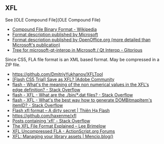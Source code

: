 ## XFL

See [OLE Compound File](OLE Compound File)

- [Compound File Binary Format - Wikipedia](http://en.wikipedia.org/wiki/Compound_File_Binary_Format)
- [Format description published by Microsoft](http://download.microsoft.com/download/0/B/E/0BE8BDD7-E5E8-422A-ABFD-4342ED7AD886/WindowsCompoundBinaryFileFormatSpecification.pdf)
- [Format description published by OpenOffice.org (more detailed than Microsoft's publication)](http://sc.openoffice.org/compdocfileformat.pdf)
- [Tree for microsoft-qt-interop in Microsoft / Qt Interop - Gitorious](http://gitorious.org/microsoft-qt-interop/microsoft-qt-interop/trees/master/src/compound_file)

Since CS5, FLA file format is an XML based format. May be compressed in a ZIP file.

- https://github.com/DmitriyYukhanov/XFLTool
- [\[Flash CS5 Trial\] Save as XFL? |Adobe Community](https://forums.adobe.com/thread/628235)
- [flash - What's the meaning of the non numerical values in the XFL's edge definition? - Stack Overflow](https://stackoverflow.com/questions/4077200/whats-the-meaning-of-the-non-numerical-values-in-the-xfls-edge-definition)
- [flash - XFL - What are the ./bin/*.dat files? - Stack Overflow](https://stackoverflow.com/questions/4082812/xfl-what-are-the-bin-dat-files)
- [flash - XFL - What's the best way how to generate DOMBitmapItem's itemID? - Stack Overflow](https://stackoverflow.com/questions/4096341/xfl-whats-the-best-way-how-to-generate-dombitmapitems-itemid)
- [Flash xfl format – A dirty secret | Thiên Hạ Flash](https://thienhaflash.wordpress.com/2012/02/18/flash-xfl-format-a-dirty-secret/)
- https://github.com/haxenme/xfl
- [Posts containing 'xfl' - Stack Overflow](https://stackoverflow.com/search?q=XFL)
- [The XFL File Format Explained – Lee Brimelow](http://web.archive.org/web/20160308052937/http://www.leebrimelow.com/the-xfl-file-format-explained)
- [XFL Uncompressed FLA - ActionScript.org Forums](http://web.archive.org/web/20120304203807/http://www.actionscript.org/forums/showthread.php3?t=252862)
- [XFL: Managing your library assets | Mencio.blog()](http://wayback.archive.org/web/20111125104632/http://blog.mencio.com/?p=121)